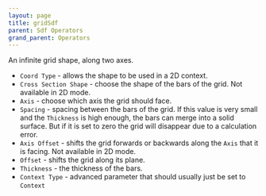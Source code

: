 ```yaml
---
layout: page
title: gridSdf
parent: Sdf Operators
grand_parent: Operators
---
```


An infinite grid shape, along two axes.

* `Coord Type` - allows the shape to be used in a 2D context.
* `Cross Section Shape` - choose the shape of the bars of the grid. Not available in 2D mode.
* `Axis` - choose which axis the grid should face.
* `Spacing` - spacing between the bars of the grid. If this value is very small and the `Thickness` is high enough, the bars can merge into a solid surface. But if it is set to zero the grid will disappear due to a calculation error.
* `Axis Offset` - shifts the grid forwards or backwards along the `Axis` that it is facing. Not available in 2D mode.
* `Offset` - shifts the grid along its plane.
* `Thickness` - the thickness of the bars.
* `Context Type` - advanced parameter that should usually just be set to `Context`
